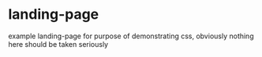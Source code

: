 # landing-page
example landing-page for purpose of demonstrating css, obviously nothing here should be taken seriously